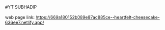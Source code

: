 #YT SUBHADIP
<br>
<br>
web page link: https://669a180152b089e87ac885ce--heartfelt-cheesecake-636ee7.netlify.app/
